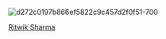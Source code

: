 ![d272c0197b866ef5822c9c457d2f0f51-700](https://user-images.githubusercontent.com/20038775/87086383-60ddaa00-c1e6-11ea-8c31-d4d30c2b516f.jpg)

<div class="LI-profile-badge"  data-version="v1" data-size="medium" data-locale="en_US" data-type="horizontal" data-theme="light" data-vanity="ritwik-sharma-205a85148"><a class="LI-simple-link" href='https://in.linkedin.com/in/ritwik-sharma-205a85148?trk=profile-badge'>Ritwik Sharma</a></div>
<!--
**ritwik12/ritwik12** is a ✨ _special_ ✨ repository because its `README.md` (this file) appears on your GitHub profile.

Here are some ideas to get you started:

- 🔭 I’m currently working on ...
- 🌱 I’m currently learning ...
- 👯 I’m looking to collaborate on ...
- 🤔 I’m looking for help with ...
- 💬 Ask me about ...
- 📫 How to reach me: ...
- 😄 Pronouns: ...
- ⚡ Fun fact: ...
-->
